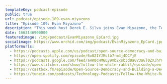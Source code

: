```yaml
---
templateKey: podcast-episode
public: true
url: podcast/episode-109-evan-miyazono
title: "Episode 109: Evan Miyazono"
description: "This week host Derek E. Silva joins Evan Miyazono, the Team Lead for Research at Protocol Labs, an open-source R&D lab that builds protocols, tools, and services to radically improve the internet. Dive in as we explore the blockchain dichotomy,, how IPFS powers the distributed web, defending digital democracy, and building the next generation of the Internet."
date: 1663146900000
featuredimage: /img/podcast/EvanMiyazono_EpCard.jpg
socialimage: https://www.orchid.com/img/podcast/EvanMiyazono_EpCard.jpg
platformurls:
  - https://podcasts.apple.com/us/podcast/open-source-democracy-and-building-a-decentralized/id1516705670?i=1000579457889
  - https://open.spotify.com/episode/6o02IYJMclb7rm4j4DCYjE
  - https://podcasts.google.com/feed/aHR0cHM6Ly9mb2xsb3d0aGV3aGl0ZXJhYmJpdC5saWJzeW4uY29tL3Jzcw/episode/MWRkOGEyZjYtMDI2NC00N2EwLTk1NjItZDQwYmFhMDFiOGNi?sa=X&ved=0CAUQkfYCahcKEwjg0dja0pT6AhUAAAAAHQAAAAAQAQ
  - https://www.stitcher.com/show/follow-the-white-rabbit/episode/open-source-democracy-and-building-a-decentralized-web-with-evan-miyazono-206726480
  - https://castbox.fm/episode/Open-Source-Democracy-and-Building-a-Decentralized-Web-with-Evan-Miyazono-id2954358-id529924043?country=us
  - https://tunein.com/podcasts/Technology-Podcasts/Follow-the-White-Rabbit-p1330281/?topicId=177265835
---
```

